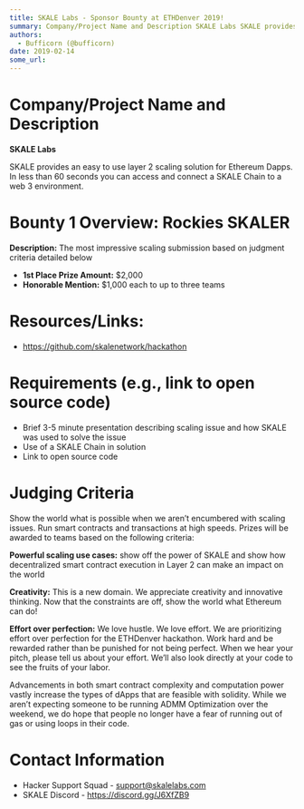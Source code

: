 ```yaml
---
title: SKALE Labs - Sponsor Bounty at ETHDenver 2019!
summary: Company/Project Name and Description SKALE Labs SKALE provides an easy to use layer 2 scaling solution for Ethereum Dapps. In less than 60 seconds you can access and connect a SKALE Chain to a web 3 environment. Bounty 1 Overview  Rockies SKALER Description: The most impressive scaling submission based on judgment criteria detailed below 1st Place Prize Amount: $2,000 Honorable Mention: $1,000 each to up to three teams Resources/Links: https://github.com/skalenetwork/hackathon Requirements (e.g.
authors:
  - Bufficorn (@bufficorn)
date: 2019-02-14
some_url: 
---
```


# Company/Project Name and Description

**SKALE Labs** 

SKALE provides an easy to use layer 2 scaling solution for Ethereum Dapps. In less than 60 seconds you can access and connect a SKALE Chain to a web 3 environment.

# Bounty 1 Overview: Rockies SKALER

**Description:** The most impressive scaling submission based on judgment criteria detailed below

- **1st Place Prize Amount:** $2,000
- **Honorable Mention:** $1,000 each to up to three teams


# Resources/Links:
- https://github.com/skalenetwork/hackathon

# Requirements (e.g., link to open source code)
- Brief 3-5 minute presentation describing scaling issue and how SKALE was used to solve the issue
- Use of a SKALE Chain in solution
- Link to open source code

# Judging Criteria

Show the world what is possible when we aren’t encumbered with scaling issues. Run smart contracts and transactions at high speeds. Prizes will be awarded to teams based on the following criteria:

**Powerful scaling use cases:** show off the power of SKALE and show how decentralized smart contract execution in Layer 2 can make an impact on the world

**Creativity:** This is a new domain. We appreciate creativity and innovative thinking. Now that the constraints are off, show the world what Ethereum can do!

**Effort over perfection:** We love hustle. We love effort. We are prioritizing effort over perfection for the ETHDenver hackathon. Work hard and be rewarded rather than be punished for not being perfect. When we hear your pitch, please tell us about your effort. We’ll also look directly at your code to see the fruits of your labor.

Advancements in both smart contract complexity and computation power vastly increase the types of dApps that are feasible with solidity. While we aren’t expecting someone to be running ADMM Optimization over the weekend, we do hope that people no longer have a fear of running out of gas or using loops in their code.

# Contact Information

- Hacker Support Squad - support@skalelabs.com 
- SKALE Discord - https://discord.gg/J6XfZB9



